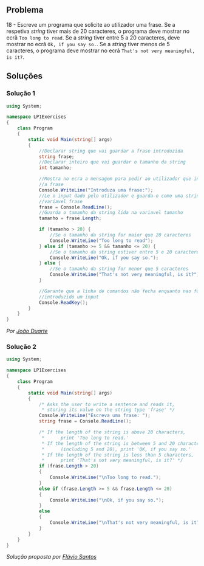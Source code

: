 ## Problema

18 - Escreve um programa que solicite ao utilizador uma frase. Se a respetiva
_string_ tiver mais de 20 caracteres, o programa deve mostrar no ecrã `Too long
to read`. Se a _string_ tiver entre 5 a 20 caracteres, deve mostrar no ecrã
`Ok, if you say so.`. Se a _string_ tiver menos de 5 caracteres, o programa
deve mostrar no ecrã `That's not very meaningful, is it?`.

## Soluções

### Solução 1

```cs
using System;

namespace LP1Exercises
{
    class Program
    {
        static void Main(string[] args)
        {
            //Declarar string que vai guardar a frase introduzida
            string frase;
            //Declarar inteiro que vai guardar o tamanho da string
            int tamanho;

            //Mostra no ecra a mensagem para pedir ao utilizador que insira
            //a frase
            Console.WriteLine("Introduza uma frase:");
            //Le o input dado pelo utilizador e guarda-o como uma string na
            //variavel frase
            frase = Console.ReadLine();
            //Guarda o tamanho da string lida na variavel tamanho
            tamanho = frase.Length;

            if (tamanho > 20) {
                //Se o tamanho da string for maior que 20 caracteres
                Console.WriteLine("Too long to read");
            } else if (tamanho >= 5 && tamanho <= 20) {
                //Se o tamanho da string estiver entre 5 e 20 caracteres
                Console.WriteLine("Ok, if you say so.");
            } else {
                //Se o tamanho da string for menor que 5 caracteres
                Console.WriteLine("That's not very meaningful, is it?");
            }

            //Garante que a linha de comandos não fecha enquanto nao for
            //introduzido um input
            Console.ReadKey();
        }
    }
}
```

*Por [João Duarte](https://github.com/JoaoAlexandreDuarte)*

### Solução 2

```cs
using System;

namespace LP1Exercises
{
    class Program
    {
        static void Main(string[] args)
        {
            /* Asks the user to write a sentence and reads it,
             * storing its value on the string type 'frase' */
            Console.WriteLine("Escreva uma frase: ");
            string frase = Console.ReadLine();

            /* If the length of the string is above 20 characters,
             *      print 'Too long to read.'
             * If the length of the string is between 5 and 20 characters
             *      (including 5 and 20), print 'OK, if you say so.'
             * If the length of the string is less than 5 characters,
             *      print 'That's not very meaningful, is it?' */
            if (frase.Length > 20)
            {
                Console.WriteLine("\nToo long to read.");
            }
            else if (frase.Length >= 5 && frase.Length <= 20)
            {
                Console.WriteLine("\nOk, if you say so.");
            }
            else
            {
                Console.WriteLine("\nThat's not very meaningful, is it?");
            }
        }
    }
}
```
*Solução proposta por [Flávio Santos](https://github.com/fs000)*
